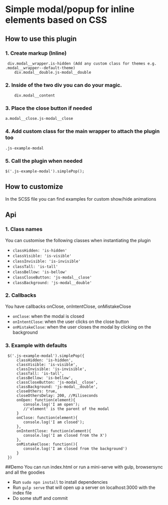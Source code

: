 # Simple modal/popup for inline elements based on CSS


## How to use this plugin

### 1. Create markup (Inline)

```
 div.modal__wrapper.is-hidden (Add any custom class for themes e.g. .modal__wrapper--default-theme)
 	div.modal__double.js-modal__double
```

### 2. Inside of the two div you can do your magic.
```
	div.modal__content
```

### 3. Place the close button if needed

```
a.modal__close.js-modal__close
```


### 4. Add custom class for the main wrapper to attach the plugin too

```
.js-example-modal
```

### 5. Call the plugin when needed

```
$('.js-example-modal').simplePop();
```

## How to customize
In the SCSS file you can find examples for custom show/hide animations

## Api

### 1. Class names
You can customise the following classes when instantiating the plugin
 * 	`classHidden: 'is-hidden'`
 * 	`classVisible: 'is-visible'`
 * 	`classInvisible: 'is-invisible'`
 * 	`classTall: 'is-tall'`
 * 	`classBellow: 'is-bellow'`
 * 	`classCloseButton: 'js-modal__close'`
 * 	`classBackground: 'js-modal__double'`
 
 
### 2. Callbacks

You have callbacks onClose, onIntentClose, onMistakeClose
 * 	`onClose`: when the modal is closed
 * 	`onIntentClose`: when the user clicks on the close button
 * 	`onMistakeClose`: when the user closes the modal by clicking on the background
 
### 3. Example with defaults
```
 $('.js-example-modal').simplePop({
	 classHidden: 'is-hidden',
	 classVisible: 'is-visible',
	 classInvisible: 'is-invisible',
	 classTall: 'is-tall',
	 classBellow: 'is-bellow',
	 classCloseButton: 'js-modal__close',
	 classBackground: 'js-modal__double',
	 closeOthers: true,
	 closeOthersDelay: 200, //Miliseconds
	 onOpen: function(element){
		console.log('I am open');
		//'element' is the parent of the modal
	 }
	 onClose: function(element){
		console.log('I am closed');
	 },
	 onIntentClose: function(element){
		console.log('I am closed from the X')
	 },
	 onMistakeClose: function(){
		console.log('I am closed from the background')
	 }
 })
```

##Demo
You can run index.html or run a mini-serve with gulp, browsersync and all the goodies


- Run `sudo npn install` to install dependencies
- Run `gulp serve` that will open up a server on localhost:3000 with the index file
- Do some stuff and commit